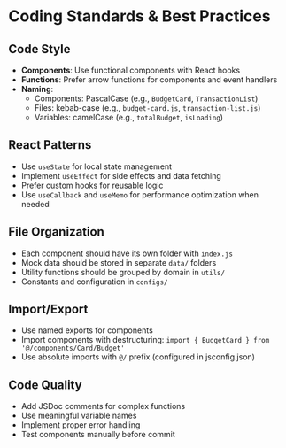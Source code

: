 # Coding Standards & Best Practices

## Code Style

- **Components**: Use functional components with React hooks
- **Functions**: Prefer arrow functions for components and event handlers
- **Naming**:
    - Components: PascalCase (e.g., `BudgetCard`, `TransactionList`)
    - Files: kebab-case (e.g., `budget-card.js`, `transaction-list.js`)
    - Variables: camelCase (e.g., `totalBudget`, `isLoading`)

## React Patterns

- Use `useState` for local state management
- Implement `useEffect` for side effects and data fetching
- Prefer custom hooks for reusable logic
- Use `useCallback` and `useMemo` for performance optimization when needed

## File Organization

- Each component should have its own folder with `index.js`
- Mock data should be stored in separate `data/` folders
- Utility functions should be grouped by domain in `utils/`
- Constants and configuration in `configs/`

## Import/Export

- Use named exports for components
- Import components with destructuring: `import { BudgetCard } from '@/components/Card/Budget'`
- Use absolute imports with `@/` prefix (configured in jsconfig.json)

## Code Quality

- Add JSDoc comments for complex functions
- Use meaningful variable names
- Implement proper error handling
- Test components manually before commit
